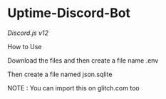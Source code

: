 # Uptime-Discord-Bot

*Discord.js v12*

How to Use

Download the files and then create a file name .env

Then create a file named json.sqlite

NOTE : You can import this on glitch.com too
